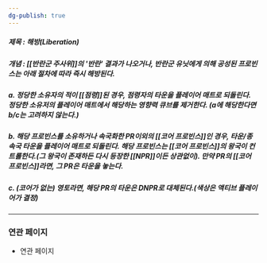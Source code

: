 ```yaml
---
dg-publish: true
---
```

##### 제목 : 해방(Liberation)
##### 개념 : [[반란군 주사위]]의 '반란' 결과가 나오거나, 반란군 유닛에게 의해 공성된 프로빈스는 아래 절차에 따라 즉시 해방된다.
##### a. 정당한 소유자의 적이 [[점령]]된 경우, 점령자의 타운을 플레이어 매트로 되돌린다. 정당한 소유저의 플레이어 매트에서 해당하는 영향력 큐브를 제거한다. (a에 해당한다면 b/c는 고려하지 않는다.)

##### b. 해당 프로빈스를 소유하거나 속국화한 PR이외의 [[코어 프로빈스]]인 경우, 타운/종속국 타운을 플레이어 매트로 되돌린다. 해당 프로빈스는 [[코어 프로빈스]]의 왕국이 컨트롤한다.(그 왕국이 존재하든 다시 등장한 [[NPR]]이든 상관없이). 만약 PR의 [[코어 프로빈스]]라면, 그 PR은 타운을 놓는다.

##### c. (코어가 없는) 영토라면, 해당 PR의 타운은 DNPR로 대체된다.(색상은 액티브 플레이어가 결정)

--- 

### 연관 페이지
- 연관 페이지
